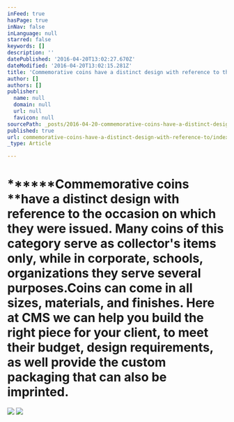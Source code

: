 ```yaml
---
inFeed: true
hasPage: true
inNav: false
inLanguage: null
starred: false
keywords: []
description: ''
datePublished: '2016-04-20T13:02:27.670Z'
dateModified: '2016-04-20T13:02:15.281Z'
title: 'Commemorative coins have a distinct design with reference to the occasion on which they were issued. Many coins of this category serve as collector’s items only, while in corporate, schools, organizations they serve several purposes.Coins can come in all sizes, materials, and finishes. Here at CMS we can help you build the right piece for your client, to meet their budget, design requirements, as well provide the custom packaging that can also be imprinted.'
author: []
authors: []
publisher:
  name: null
  domain: null
  url: null
  favicon: null
sourcePath: _posts/2016-04-20-commemorative-coins-have-a-distinct-design-with-reference-to.md
published: true
url: commemorative-coins-have-a-distinct-design-with-reference-to/index.html
_type: Article

---
```

# ******Commemorative coins **have a distinct design with reference to the occasion on which they were issued. Many coins of this category serve as collector's items only, while in corporate, schools, organizations they serve several purposes.Coins can come in all sizes, materials, and finishes. Here at CMS we can help you build the right piece for your client, to meet their budget, design requirements, as well provide the custom packaging that can also be imprinted.
![](https://the-grid-user-content.s3-us-west-2.amazonaws.com/777206b2-4047-436c-af19-c9eadefadbd4.jpg)
![](https://the-grid-user-content.s3-us-west-2.amazonaws.com/fe4d956a-bace-4c4d-9bc2-48e3aac8627c.jpg)